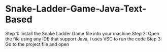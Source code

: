 # Snake-Ladder-Game-Java-Text-Based

Step 1: Install the Snake Ladder Game file into your machine
Step 2: Open the file using any IDE that support Java, i uses VSC to run the code
Step 3: Go to the project file and open 
